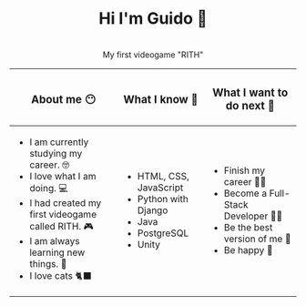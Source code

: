 <h1 align="center">Hi I'm Guido 👋</h1>
<div align="center">
  <img src="https://user-images.githubusercontent.com/99307501/233511007-409762b8-a53f-467c-92bc-be58055f1f45.gif" width=5rem>
  <p>My first videogame "RITH"</p>
</div>

<table align="center">
  <thead>
    <tr>
      <th>
        <h3>About me 😶‍</h3>
      </th>
      <th>
        <h3>What I know 🧠</h3>
      </th>
      <th>
        <h3>What I want to do next 🌠</h3>
      </th>
    </tr>
  </thead>
  <tbody>
    <tr>
      <td>
        <ul>
          <li>I am currently studying my career. 🤓</li>
          <li>I love what I am doing. 💻</li>
          <li>I had created my first videogame called RITH. 🎮</li>
          <li>I am always learning new things. 🏫</li>
          <li>I love cats 🐈‍⬛</li>
        </ul>
      </td>
      <td>
        <ul>
          <li>HTML, CSS, JavaScript </li>
          <li>Python with Django</li>
          <li>Java</li>
          <li>PostgreSQL</li>
          <li>Unity</li>
        </ul>
      </td>
      <td>
        <ul>
          <li>Finish my career 🧑‍🎓</li>
          <li>Become a Full-Stack Developer 🧑‍💻</li>
          <li>Be the best version of me 🐣</li>
          <li>Be happy 🫶</li>
        </ul>
      </td>
    </tr>
  <tbody>
</table>
